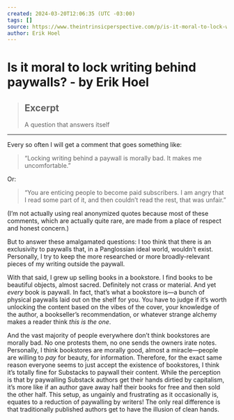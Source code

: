 ```yaml
---
created: 2024-03-20T12:06:35 (UTC -03:00)
tags: []
source: https://www.theintrinsicperspective.com/p/is-it-moral-to-lock-writing-behind?utm_campaign=email-post&r=1rfoao&utm_source=substack&utm_medium=email
author: Erik Hoel
---
```


# Is it moral to lock writing behind paywalls? - by Erik Hoel

> ## Excerpt
> A question that answers itself

---
Every so often I will get a comment that goes something like:

> “Locking writing behind a paywall is morally bad. It makes me uncomfortable.”

Or:

> “You are enticing people to become paid subscribers. I am angry that I read some part of it, and then couldn’t read the rest, that was unfair.”

(I’m not actually using real anonymized quotes because most of these comments, which are actually quite rare, are made from a place of respect and honest concern.)

But to answer these amalgamated questions: I too think that there is an exclusivity to paywalls that, in a Panglossian ideal world, wouldn't exist. Personally, I try to keep the more researched or more broadly-relevant pieces of my writing outside the paywall.

With that said, I grew up selling books in a bookstore. I find books to be beautiful objects, almost sacred. Definitely not crass or material. And yet _every_ book is paywall. In fact, that’s what a bookstore is—a bunch of physical paywalls laid out on the shelf for you. You have to judge if it’s worth unlocking the content based on the vibes of the cover, your knowledge of the author, a bookseller’s recommendation, or whatever strange alchemy makes a reader think _this is the one_.

And the vast majority of people everywhere don’t think bookstores are morally bad. No one protests them, no one sends the owners irate notes. Personally, I think bookstores are morally good, almost a miracle—people are willing to _pay_ for beauty, for information. Therefore, for the exact same reason everyone seems to just accept the existence of bookstores, I think it’s totally fine for Substacks to paywall their content. While the perception is that by paywalling Substack authors get their hands dirtied by capitalism, it’s more like if an author gave away half their books for free and then sold the other half. This setup, as ungainly and frustrating as it occasionally is, equates to a reduction of paywalling by writers! The only real difference is that traditionally published authors get to have the illusion of clean hands.
